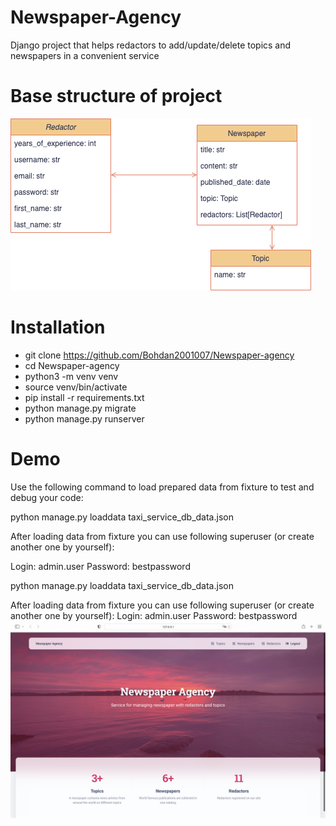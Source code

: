 # Newspaper-Agency
Django project that helps redactors to add/update/delete topics and newspapers in a convenient service
# Base structure of project 
![Base structure](https://github.com/Bohdan2001007/Newspaper-agency/blob/main/drawio.png)
# Installation
- git clone https://github.com/Bohdan2001007/Newspaper-agency
- cd Newspaper-agency
- python3 -m venv venv
- source venv/bin/activate
- pip install -r requirements.txt
- python manage.py migrate
- python manage.py runserver
# Demo
Use the following command to load prepared data from fixture to test and debug your code:

python manage.py loaddata taxi_service_db_data.json

After loading data from fixture you can use following superuser (or create another one by yourself):

Login: admin.user
Password: bestpassword

python manage.py loaddata taxi_service_db_data.json

After loading data from fixture you can use following superuser (or create another one by yourself):
Login: admin.user
Password: bestpassword
![Landing page](https://github.com/Bohdan2001007/Newspaper-agency/blob/main/Landing%20page.png)
